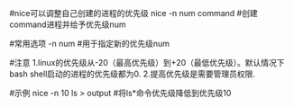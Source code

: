 #nice可以调整自己创建的进程的优先级
nice -n num command	#创建command进程并给予优先级num

#常用选项
-n num			#用于指定新的优先级num

#注意
1.linux的优先级从-20（最高优先级）到+20（最低优先级）。默认情况下bash shell启动的进程的优先级都为0.
2.提高优先级是需要管理员权限.

#示例
nice -n 10 ls > output	#将ls*命令优先级降低到优先级10
